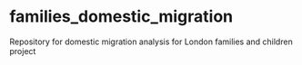 # families_domestic_migration
Repository for domestic migration analysis for London families and children project
